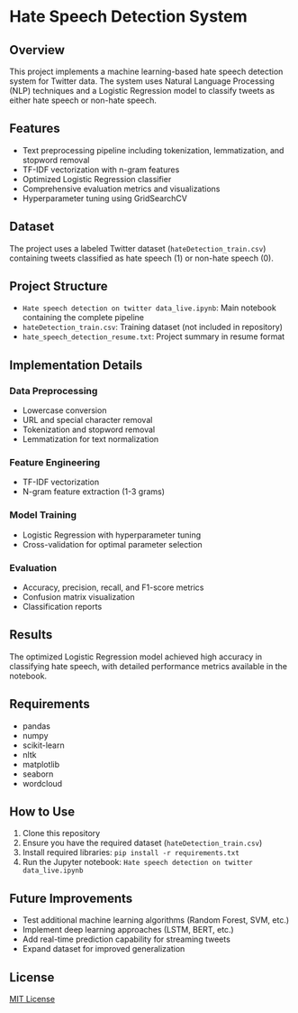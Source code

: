 # Hate Speech Detection System

## Overview
This project implements a machine learning-based hate speech detection system for Twitter data. The system uses Natural Language Processing (NLP) techniques and a Logistic Regression model to classify tweets as either hate speech or non-hate speech.

## Features
- Text preprocessing pipeline including tokenization, lemmatization, and stopword removal
- TF-IDF vectorization with n-gram features
- Optimized Logistic Regression classifier
- Comprehensive evaluation metrics and visualizations
- Hyperparameter tuning using GridSearchCV

## Dataset
The project uses a labeled Twitter dataset (`hateDetection_train.csv`) containing tweets classified as hate speech (1) or non-hate speech (0).

## Project Structure
- `Hate speech detection on twitter data_live.ipynb`: Main notebook containing the complete pipeline
- `hateDetection_train.csv`: Training dataset (not included in repository)
- `hate_speech_detection_resume.txt`: Project summary in resume format

## Implementation Details

### Data Preprocessing
- Lowercase conversion
- URL and special character removal
- Tokenization and stopword removal
- Lemmatization for text normalization

### Feature Engineering
- TF-IDF vectorization
- N-gram feature extraction (1-3 grams)

### Model Training
- Logistic Regression with hyperparameter tuning
- Cross-validation for optimal parameter selection

### Evaluation
- Accuracy, precision, recall, and F1-score metrics
- Confusion matrix visualization
- Classification reports

## Results
The optimized Logistic Regression model achieved high accuracy in classifying hate speech, with detailed performance metrics available in the notebook.

## Requirements
- pandas
- numpy
- scikit-learn
- nltk
- matplotlib
- seaborn
- wordcloud

## How to Use
1. Clone this repository
2. Ensure you have the required dataset (`hateDetection_train.csv`)
3. Install required libraries: `pip install -r requirements.txt`
4. Run the Jupyter notebook: `Hate speech detection on twitter data_live.ipynb`

## Future Improvements
- Test additional machine learning algorithms (Random Forest, SVM, etc.)
- Implement deep learning approaches (LSTM, BERT, etc.)
- Add real-time prediction capability for streaming tweets
- Expand dataset for improved generalization

## License
[MIT License](LICENSE)



